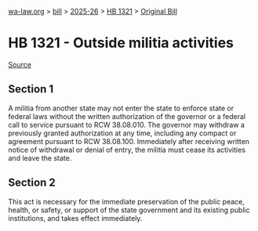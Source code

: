[wa-law.org](/) > [bill](/bill/) > [2025-26](/bill/2025-26/) > [HB 1321](/bill/2025-26/hb/1321/) > [Original Bill](/bill/2025-26/hb/1321/1/)

# HB 1321 - Outside militia activities

[Source](http://lawfilesext.leg.wa.gov/biennium/2025-26/Pdf/Bills/House%20Bills/1321.pdf)

## Section 1
A militia from another state may not enter the state to enforce state or federal laws without the written authorization of the governor or a federal call to service pursuant to RCW 38.08.010. The governor may withdraw a previously granted authorization at any time, including any compact or agreement pursuant to RCW 38.08.100. Immediately after receiving written notice of withdrawal or denial of entry, the militia must cease its activities and leave the state.

## Section 2
This act is necessary for the immediate preservation of the public peace, health, or safety, or support of the state government and its existing public institutions, and takes effect immediately.
